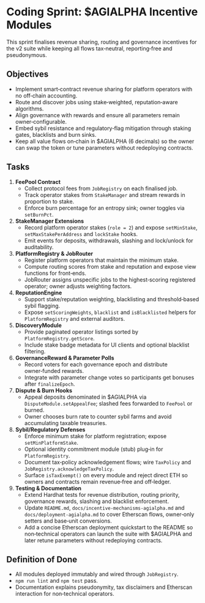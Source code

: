# Coding Sprint: $AGIALPHA Incentive Modules

This sprint finalises revenue sharing, routing and governance incentives for the
v2 suite while keeping all flows tax‑neutral, reporting‑free and pseudonymous.

## Objectives
- Implement smart‑contract revenue sharing for platform operators with no
  off‑chain accounting.
- Route and discover jobs using stake‑weighted, reputation‑aware algorithms.
- Align governance with rewards and ensure all parameters remain owner‑configurable.
- Embed sybil resistance and regulatory‑flag mitigation through staking gates,
  blacklists and burn sinks.
- Keep all value flows on‑chain in $AGIALPHA (6 decimals) so the owner can swap
  the token or tune parameters without redeploying contracts.

## Tasks
1. **FeePool Contract**
   - Collect protocol fees from `JobRegistry` on each finalised job.
   - Track operator stakes from `StakeManager` and stream rewards in proportion
     to stake.
   - Enforce burn percentage for an entropy sink; owner toggles via `setBurnPct`.
2. **StakeManager Extensions**
   - Record platform operator stakes (`role = 2`) and expose `setMinStake`,
     `setMaxStakePerAddress` and `lockStake` hooks.
   - Emit events for deposits, withdrawals, slashing and lock/unlock for
     auditability.
3. **PlatformRegistry & JobRouter**
   - Register platform operators that maintain the minimum stake.
   - Compute routing scores from stake and reputation and expose view functions
     for front‑ends.
   - JobRouter assigns unspecific jobs to the highest‑scoring registered
     operator; owner adjusts weighting factors.
4. **ReputationEngine**
   - Support stake/reputation weighting, blacklisting and threshold‑based sybil
     flagging.
   - Expose `setScoringWeights`, `blacklist` and `isBlacklisted` helpers for
     `PlatformRegistry` and external auditors.
5. **DiscoveryModule**
   - Provide paginated operator listings sorted by
     `PlatformRegistry.getScore`.
   - Include stake badge metadata for UI clients and optional blacklist
     filtering.
6. **GovernanceReward & Parameter Polls**
   - Record voters for each governance epoch and distribute owner‑funded
     rewards.
   - Integrate with parameter change votes so participants get bonuses after
     `finalizeEpoch`.
7. **Dispute & Burn Hooks**
   - Appeal deposits denominated in $AGIALPHA via `DisputeModule.setAppealFee`;
     slashed fees forwarded to `FeePool` or burned.
   - Owner chooses burn rate to counter sybil farms and avoid accumulating
     taxable treasuries.
8. **Sybil/Regulatory Defenses**
   - Enforce minimum stake for platform registration; expose `setMinPlatformStake`.
   - Optional identity commitment module (stub) plug‑in for `PlatformRegistry`.
   - Document tax‑policy acknowledgement flows; wire `TaxPolicy` and
     `JobRegistry.acknowledgeTaxPolicy`.
   - Surface `isTaxExempt()` on every module and reject direct ETH so owners and contracts remain revenue‑free and off‑ledger.
9. **Testing & Documentation**
   - Extend Hardhat tests for revenue distribution, routing priority,
     governance rewards, slashing and blacklist enforcement.
   - Update `README.md`, `docs/incentive-mechanisms-agialpha.md` and
     `docs/deployment-agialpha.md` to cover Etherscan flows, owner‑only setters
     and base‑unit conversions.
   - Add a concise Etherscan deployment quickstart to the README so non‑technical
     operators can launch the suite with $AGIALPHA and later retune parameters
     without redeploying contracts.

## Definition of Done
- All modules deployed immutably and wired through `JobRegistry`.
- `npm run lint` and `npm test` pass.
- Documentation explains pseudonymity, tax disclaimers and Etherscan interaction
  for non‑technical operators.
